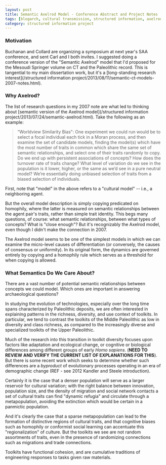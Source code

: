 ```yaml
---
layout: post
title: Semantic Axelrod Model - Conference Abstract and Project Notes
tags: [blogarch, cultural transmission, structured information, axelrod model, SAA 2014, experiment-semanticaxelrod]
category: structured information project
---
```


### Motivation ###

Buchanan and Collard are organizing a symposium at next year's SAA conference, and sent Carl and I both invites.  I suggested doing a conference version of the "Semantic Axelrod" model that I'd proposed for the Mesoudi Springer volume on CT and the Paleolithic record.  This is tangential to my main dissertation work, but it's a [long-standing research interest](/structured information project/2013/08/11/semantic-ct-models-2007-notes.html).  

### Why Axelrod? ###

The list of research questions in my 2007 note are what led to thinking about [semantic version of the Axelrod model](/structured information project/2013/07/24/semantic-axelrod.html).  Take the following as an example:  

>“Worldview Similarity Bias": One experiment we could run would be to select a focal individual each tick in a Moran process, and then examine the set of candidate models, finding the model(s) which have the most number of traits in common which share the same set of semantic relationships, and select one of their traits randomly to copy. Do we end up with persistent associations of concepts? How does the turnover rate of traits change? What level of variation do we see in the population is it lower, higher, or the same as we’d see in a pure neutral model? We’re essentially doing unbiased selection of traits from a biased selection of individuals.

First, note that "model" in the above refers to a "cultural model" -- i.e., a neighboring agent.  

But the overall model description is  simply copying predicated on homophily, where the latter is measured on semantic relationships between the agent pair's traits, rather than simple trait identity.  This begs many questions, of course:  what semantic relationships, between what types of concepts?  What is "close enough"?  But it's recognizably the Axelrod model, even though I didn't make the connection in 2007.  

The Axelrod model seems to be one of the simplest models in which we can examine the micro-level causes of differentiation (or conversely, the causes of consensus or uniformity).  In its original form, the dynamics are governed entirely by copying and a homophily rule which serves as a threshold for when copying is allowed.  

### What Semantics Do We Care About? ###
There are a vast number of potential semantic relationships between concepts we could model.  Which ones are important in answering archaeological questions?  

In studying the evolution of technologies, especially over the long time spans characterized by Paleolithic deposits, we are often interested in explaining patterns in the richness, diversity, and use context of toolkits.  In particular, we tend to contrast the toolkits of the Middle Paleolithic as low in diversity and class richness, as compared to the increasingly diverse and specialized toolkits of the Upper Paleolithic.  

Much of the research into this transition in toolkit diversity focuses upon factors like adaptation and ecological change, or cognitive or biological differences among different groups of early _Homo sapiens_.  (**NEED TO REVIEW AND VERIFY THE CURRENT LIST OF EXPLANATIONS FOR THIS**).  But there is some recent work which seeks to determine whether such differences are a _byproduct_ of evolutionary processes operating in an era of demographic change (REF - see 2012 Kandler and Steele introduction).  

Certainly it is the case that a denser population will serve as a larger reservoir for cultural variation; with the right balance between innovation, population size, and the density of migration and social network contacts a set of cultural traits can find "dynamic refugia" and circulate through a metapopulation, avoiding the extinction which would be certain in a panmictic population.  

And it's clearly the case that a sparse metapopulation can lead to the formation of distinctive regions of cultural traits, and that cognitive biases such as homophily or conformist social learning can accentuate this "regionalization" of culture.  But the toolkits we see are not random assortments of traits, even in the presence of randomizing connections such as migrations and trade connections.  

Toolkits have functional cohesion, and are cumulative traditions of engineering responses to tasks given raw materials.  








